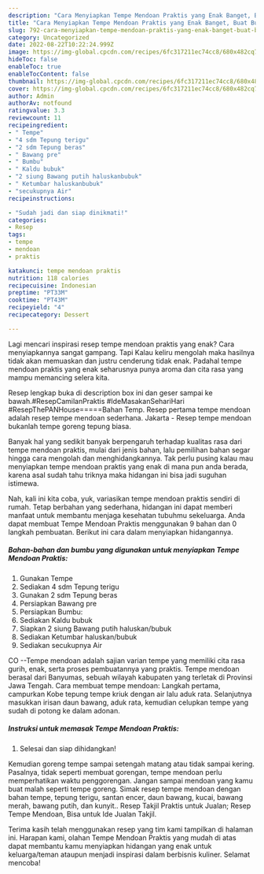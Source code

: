 ```yaml
---
description: "Cara Menyiapkan Tempe Mendoan Praktis yang Enak Banget, Buat Buka Puasa Enak"
title: "Cara Menyiapkan Tempe Mendoan Praktis yang Enak Banget, Buat Buka Puasa Enak"
slug: 792-cara-menyiapkan-tempe-mendoan-praktis-yang-enak-banget-buat-buka-puasa-enak
category: Uncategorized
date: 2022-08-22T10:22:24.999Z
image: https://img-global.cpcdn.com/recipes/6fc317211ec74cc8/680x482cq70/tempe-mendoan-praktis-foto-resep-utama.jpg
hideToc: false
enableToc: true
enableTocContent: false
thumbnail: https://img-global.cpcdn.com/recipes/6fc317211ec74cc8/680x482cq70/tempe-mendoan-praktis-foto-resep-utama.jpg
cover: https://img-global.cpcdn.com/recipes/6fc317211ec74cc8/680x482cq70/tempe-mendoan-praktis-foto-resep-utama.jpg
author: Admin
authorAv: notfound
ratingvalue: 3.3
reviewcount: 11
recipeingredient:
- " Tempe"
- "4 sdm Tepung terigu"
- "2 sdm Tepung beras"
- " Bawang pre"
- " Bumbu"
- " Kaldu bubuk"
- "2 siung Bawang putih haluskanbubuk"
- " Ketumbar haluskanbubuk"
- "secukupnya Air"
recipeinstructions:

- "Sudah jadi dan siap dinikmati!"
categories:
- Resep
tags:
- tempe
- mendoan
- praktis

katakunci: tempe mendoan praktis 
nutrition: 118 calories
recipecuisine: Indonesian
preptime: "PT33M"
cooktime: "PT43M"
recipeyield: "4"
recipecategory: Dessert

---
```



Lagi mencari inspirasi resep tempe mendoan praktis yang enak? Cara menyiapkannya sangat gampang. Tapi Kalau keliru mengolah maka hasilnya tidak akan memuaskan dan justru cenderung tidak enak. Padahal tempe mendoan praktis yang enak seharusnya punya aroma dan cita rasa yang mampu memancing selera kita.


Resep lengkap buka di description box ini dan geser sampai ke bawah.#ResepCamilanPraktis #IdeMasakanSehariHari #ResepThePANHouse=====Bahan Temp. Resep pertama tempe mendoan adalah resep tempe mendoan sederhana. Jakarta - Resep tempe mendoan bukanlah tempe goreng tepung biasa.

Banyak hal yang sedikit banyak berpengaruh terhadap kualitas rasa dari tempe mendoan praktis, mulai dari jenis bahan, lalu pemilihan bahan segar hingga cara mengolah dan menghidangkannya. Tak perlu pusing kalau mau menyiapkan tempe mendoan praktis yang enak di mana pun anda berada, karena asal sudah tahu triknya maka hidangan ini bisa jadi suguhan istimewa.


Nah, kali ini kita coba, yuk, variasikan tempe mendoan praktis sendiri di rumah. Tetap berbahan yang sederhana, hidangan ini dapat memberi manfaat untuk membantu menjaga kesehatan tubuhmu sekeluarga. Anda dapat membuat Tempe Mendoan Praktis menggunakan 9 bahan dan 0 langkah pembuatan. Berikut ini cara dalam menyiapkan hidangannya.

<!--inarticleads1-->

##### Bahan-bahan dan bumbu yang digunakan untuk menyiapkan Tempe Mendoan Praktis:

1. Gunakan  Tempe
1. Sediakan 4 sdm Tepung terigu
1. Gunakan 2 sdm Tepung beras
1. Persiapkan  Bawang pre
1. Persiapkan  Bumbu:
1. Sediakan  Kaldu bubuk
1. Siapkan 2 siung Bawang putih haluskan/bubuk
1. Sediakan  Ketumbar haluskan/bubuk
1. Sediakan secukupnya Air


CO --Tempe mendoan adalah sajian varian tempe yang memiliki cita rasa gurih, enak, serta proses pembuatannya yang praktis. Tempe mendoan berasal dari Banyumas, sebuah wilayah kabupaten yang terletak di Provinsi Jawa Tengah. Cara membuat tempe mendoan: Langkah pertama, campurkan Kobe tepung tempe kriuk dengan air lalu aduk rata. Selanjutnya masukkan irisan daun bawang, aduk rata, kemudian celupkan tempe yang sudah di potong ke dalam adonan. 

<!--inarticleads2-->

##### Instruksi untuk memasak Tempe Mendoan Praktis:


1. Selesai dan siap dihidangkan!

Kemudian goreng tempe sampai setengah matang atau tidak sampai kering. Pasalnya, tidak seperti membuat gorengan, tempe mendoan perlu memperhatikan waktu penggorengan. Jangan sampai mendoan yang kamu buat malah seperti tempe goreng. Simak resep tempe mendoan dengan bahan tempe, tepung terigu, santan encer, daun bawang, kucai, bawang merah, bawang putih, dan kunyit.. Resep Takjil Praktis untuk Jualan; Resep Tempe Mendoan, Bisa untuk Ide Jualan Takjil. 

Terima kasih telah menggunakan resep yang tim kami tampilkan di halaman ini. Harapan kami, olahan Tempe Mendoan Praktis yang mudah di atas dapat membantu kamu menyiapkan hidangan yang enak untuk keluarga/teman ataupun menjadi inspirasi dalam berbisnis kuliner. Selamat mencoba!
